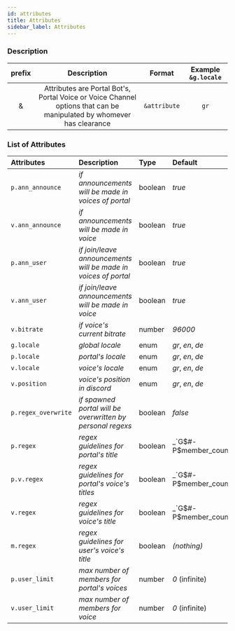 ```yaml
---
id: attributes
title: Attributes
sidebar_label: Attributes
---
```


### Description

| prefix |                                                     Description                                                      |    Format    | Example `&g.locale` |
| :----: | :------------------------------------------------------------------------------------------------------------------: | :----------: | :-----------------: |
|   &    | Attributes are Portal Bot's, Portal Voice or Voice Channel options that can be manipulated by whomever has clearance | `&attribute` |        `gr`         |

### List of Attributes

| Attributes          | Description                                                    | Type    | Default                               |
| :------------------ | :------------------------------------------------------------- | :------ | :------------------------------------ |
| `p.ann_announce`    | _if announcements will be made in voices of portal_            | boolean | _true_                                |
| `v.ann_announce`    | _if announcements will be made in voice_                       | boolean | _true_                                |
| `p.ann_user`        | _if join/leave announcements will be made in voices of portal_ | boolean | _true_                                |
| `v.ann_user`        | _if join/leave announcements will be made in voice_            | boolean | _true_                                |
| `v.bitrate`         | _if voice's current bitrate_                                   | number  | _96000_                               |
| `g.locale`          | _global locale_                                                | enum    | _gr_, _en_, _de_                      |
| `p.locale`          | _portal's locale_                                              | enum    | _gr_, _en_, _de_                      |
| `v.locale`          | _voice's locale_                                               | enum    | _gr_, _en_, _de_                      |
| `v.position`        | _voice's position in discord_                                  | enum    | _gr_, _en_, _de_                      |
| `p.regex_overwrite` | _if spawned portal will be overwritten by personal regexs_     | boolean | _false_                               |
| `p.regex`           | _regex guidelines for portal's title_                          | boolean | _`G$#-P$member_count | $status_list`_ |
| `p.v.regex`         | _regex guidelines for portal's voice's titles_                 | boolean | _`G$#-P$member_count | $status_list`_ |
| `v.regex`           | _regex guidelines for voice's title_                           | boolean | _`G$#-P$member_count | $status_list`_ |
| `m.regex`           | _regex guidelines for user's voice's title_                    | boolean | _(nothing)_                           |
| `p.user_limit`      | _max number of members for portal's voices_                    | number  | _0_ (infinite)                        |
| `v.user_limit`      | _max number of members for voice_                              | number  | _0_ (infinite)                        |